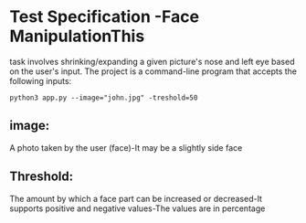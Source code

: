 # Test Specification -Face ManipulationThis 
task involves shrinking/expanding a given picture's nose and left eye based on the user's input. The project is a command-line program that accepts the following inputs:
```
python3 app.py --image="john.jpg" -treshold=50
```

## image: 
A photo taken by the user (face)-It may be a slightly side face
## Threshold: 
The amount by which a face part can be increased or decreased-It supports positive and negative values-The values are in percentage